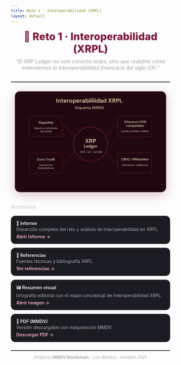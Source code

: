 ```yaml
---
title: Reto 1 · Interoperabilidad (XRPL)
layout: default
---
```


<div align="center" style="margin-top:20px;margin-bottom:34px;">
  <h1 style="color:#7A1535;font-weight:800;letter-spacing:.2px;margin:0;font-size:32px;">
    🧩 Reto 1 · Interoperabilidad (XRPL)
  </h1>
  <p style="color:#9fa3a9;font-style:italic;margin:10px 0 0;font-size:16px;">
    “El XRP Ledger no solo conecta redes, sino que redefine cómo entendemos la interoperabilidad financiera del siglo XXI.”
  </p>
</div>

<hr style="border:none;border-top:1px solid rgba(122,21,53,.25);margin:10px 0 26px;">

<!-- Visual principal -->
<p align="center" style="margin:28px 0 32px;">
  <img src="./visual_xrpl.png"
       alt="Interoperabilidad XRPL – Esquema MMDV"
       style="max-width:95%;border-radius:16px;border:1px solid rgba(122,21,53,.45);
              box-shadow:0 8px 32px rgba(122,21,53,.25);">
</p>

<!-- Tarjetas de archivos -->
<div style="display:block;margin:6px 0 18px;font-size:18px;color:#d8d8dc;font-weight:700;">
  Archivos
</div>

<div style="display:grid;grid-template-columns:1fr;gap:12px;">
  <div style="padding:14px 16px;border:1px solid rgba(122,21,53,.35);border-radius:14px;background:#1b1c21;">
    <div style="color:#d8d8dc;font-weight:700;">📑 Informe</div>
    <div style="color:#a9acb3;font-size:14px;margin:2px 0 6px;">Desarrollo completo del reto y análisis de interoperabilidad en XRPL.</div>
    <a href="./informe.md" style="color:#d8a2b3;font-weight:700;text-decoration:none;">Abrir informe →</a>
  </div>

  <div style="padding:14px 16px;border:1px solid rgba(122,21,53,.35);border-radius:14px;background:#1b1c21;">
    <div style="color:#d8d8dc;font-weight:700;">🔗 Referencias</div>
    <div style="color:#a9acb3;font-size:14px;margin:2px 0 6px;">Fuentes técnicas y bibliografía XRPL.</div>
    <a href="./referencias.md" style="color:#d8a2b3;font-weight:700;text-decoration:none;">Ver referencias →</a>
  </div>

  <div style="padding:14px 16px;border:1px solid rgba(122,21,53,.35);border-radius:14px;background:#1b1c21;">
    <div style="color:#d8d8dc;font-weight:700;">🖼️ Resumen visual</div>
    <div style="color:#a9acb3;font-size:14px;margin:2px 0 6px;">Infografía editorial con el mapa conceptual de interoperabilidad XRPL.</div>
    <a href="./visual_xrpl.png" style="color:#d8a2b3;font-weight:700;text-decoration:none;">Abrir imagen →</a>
  </div>

  <div style="padding:14px 16px;border:1px solid rgba(122,21,53,.35);border-radius:14px;background:#1b1c21;">
    <div style="color:#d8d8dc;font-weight:700;">📘 PDF (MMDV)</div>
    <div style="color:#a9acb3;font-size:14px;margin:2px 0 6px;">Versión descargable con maquetación MMDV.</div>
    <a href="./docs/Interoperabilidad_XRPL_MMDV.pdf" style="color:#d8a2b3;font-weight:700;text-decoration:none;">Descargar PDF →</a>
  </div>
</div>

<hr style="border:none;border-top:1px solid rgba(122,21,53,.25);margin:26px 0 12px;">

<div align="center" style="color:#a9acb3;font-size:13px;margin-bottom:10px;">
  Proyecto <b>MMDV Blockchain</b> · Luis Romero · Octubre 2025
</div>

